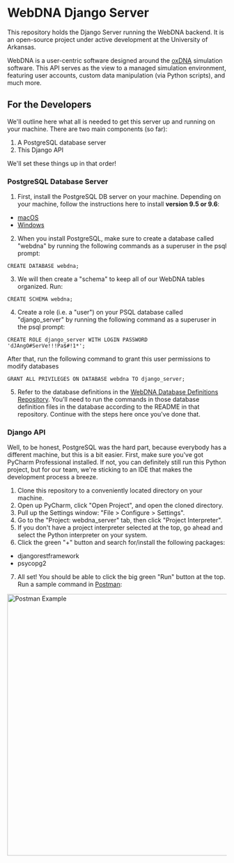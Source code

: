 # WebDNA Django Server

This repository holds the Django Server running the WebDNA backend. It is an open-source project under active development at the University of Arkansas.

WebDNA is a user-centric software designed around the [oxDNA](https://dna.physics.ox.ac.uk/index.php/Main_Page) simulation software. This API serves as the view to a managed simulation environment, featuring user accounts, custom data manipulation (via Python scripts), and much more.

## For the Developers

We'll outline here what all is needed to get this server up and running on your machine.
There are two main components (so far):<br>
1. A PostgreSQL database server
2. This Django API

We'll set these things up in that order!

### PostgreSQL Database Server
1. First, install the PostgreSQL DB server on your machine. Depending on your machine, follow the instructions here to install <b>version 9.5 or 9.6</b>:
  * [macOS](https://www.codementor.io/engineerapart/getting-started-with-postgresql-on-mac-osx-are8jcopb)
  * [Windows](https://www.postgresql.org/download/windows/)
2. When you install PostgreSQL, make sure to create a database called "webdna" by running the following commands as a superuser in the psql prompt:
```
CREATE DATABASE webdna;
```
3. We will then create a "schema" to keep all of our WebDNA tables organized. Run:
```
CREATE SCHEMA webdna;
```
4. Create a role (i.e. a "user") on your PSQL database called "django_server" by running the following command as a superuser in the psql prompt:
```
CREATE ROLE django_server WITH LOGIN PASSWORD 'dJAngO#SerVe!!!Pa$#!1*';
```
After that, run the following command to grant this user permissions to modify databases
```
GRANT ALL PRIVILEGES ON DATABASE webdna TO django_server;
```
5. Refer to the database definitions in the [WebDNA Database Definitions Repository](https://gitlab.com/webdna/database-definition).
  You'll need to run the commands in those database definition files in the database according to the README in that repository. Continue with the steps here once you've done that.

### Django API
Well, to be honest, PostgreSQL was the hard part, because everybody has a different machine, but this is a bit easier. First, make sure you've got PyCharm Professional installed. If not, you can definitely still run this Python project, but for our team, we're sticking to an IDE that makes the development process a breeze.

1. Clone this repository to a conveniently located directory on your machine.
2. Open up PyCharm, click "Open Project", and open the cloned directory.
3. Pull up the Settings window: "File > Configure > Settings".
4. Go to the "Project: webdna_server" tab, then click "Project Interpreter".
5. If you don't have a project interpreter selected at the top, go ahead and select the Python interpreter on your system.
6. Click the green "+" button and search for/install the following packages:
  * djangorestframework
  * psycopg2
7. All set! You should be able to click the big green "Run" button at the top. Run a sample command in [Postman](https://www.getpostman.com/):

<img src="https://i.imgur.com/UEM00Kd.png" alt="Postman Example" style="width: 600px;" align="middle"/>

<br><br>
